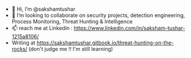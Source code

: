 - 👋 Hi, I’m @sakshamtushar
- 💞️ I’m looking to collaborate on security projects, detection engineering, Process Monitoring, Threat Hunting & Intelligence
- 📫 reach me at Linkedin : https://www.linkedin.com/in/saksham-tushar-1215a8106/
-  Writing at https://sakshamtushar.gitbook.io/threat-hunting-on-the-rocks/ (don't judge me !! I'm still learning)

<!---
sakshamtushar/sakshamtushar is a ✨ special ✨ repository because its `README.md` (this file) appears on your GitHub profile.
You can click the Preview link to take a look at your changes.
--->
